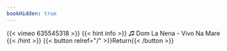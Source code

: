 ```yaml
---
bookHidden: true
---
```


{{< vimeo 635545318 >}}
{{< hint info >}}
♫ Dom La Nena - Vivo Na Mare
{{< /hint >}}
{{< button relref="/" >}}Return{{< /button >}}
